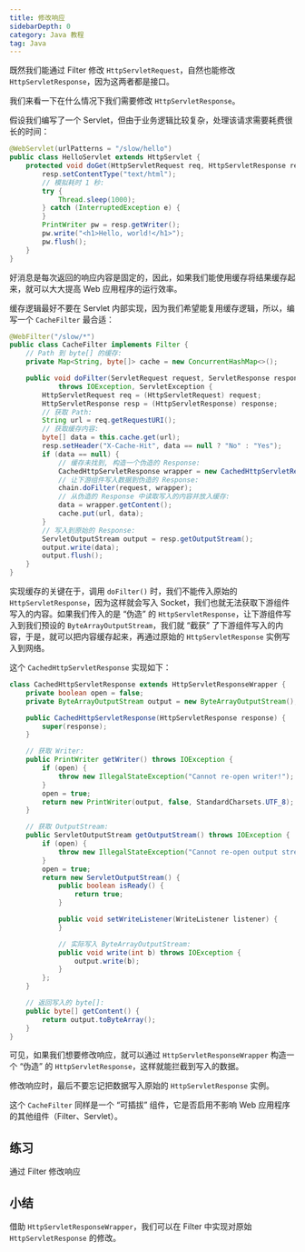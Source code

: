 ```yaml
---
title: 修改响应
sidebarDepth: 0
category: Java 教程
tag: Java
---
```



既然我们能通过 Filter 修改 `HttpServletRequest`，自然也能修改 `HttpServletResponse`，因为这两者都是接口。

我们来看一下在什么情况下我们需要修改 `HttpServletResponse`。

假设我们编写了一个 Servlet，但由于业务逻辑比较复杂，处理该请求需要耗费很长的时间：

```java
@WebServlet(urlPatterns = "/slow/hello")
public class HelloServlet extends HttpServlet {
    protected void doGet(HttpServletRequest req, HttpServletResponse resp) throws ServletException, IOException {
        resp.setContentType("text/html");
        // 模拟耗时 1 秒:
        try {
            Thread.sleep(1000);
        } catch (InterruptedException e) {
        }
        PrintWriter pw = resp.getWriter();
        pw.write("<h1>Hello, world!</h1>");
        pw.flush();
    }
}
```

好消息是每次返回的响应内容是固定的，因此，如果我们能使用缓存将结果缓存起来，就可以大大提高 Web 应用程序的运行效率。

缓存逻辑最好不要在 Servlet 内部实现，因为我们希望能复用缓存逻辑，所以，编写一个 `CacheFilter` 最合适：

```java
@WebFilter("/slow/*")
public class CacheFilter implements Filter {
    // Path 到 byte[] 的缓存:
    private Map<String, byte[]> cache = new ConcurrentHashMap<>();

    public void doFilter(ServletRequest request, ServletResponse response, FilterChain chain)
            throws IOException, ServletException {
        HttpServletRequest req = (HttpServletRequest) request;
        HttpServletResponse resp = (HttpServletResponse) response;
        // 获取 Path:
        String url = req.getRequestURI();
        // 获取缓存内容:
        byte[] data = this.cache.get(url);
        resp.setHeader("X-Cache-Hit", data == null ? "No" : "Yes");
        if (data == null) {
            // 缓存未找到, 构造一个伪造的 Response:
            CachedHttpServletResponse wrapper = new CachedHttpServletResponse(resp);
            // 让下游组件写入数据到伪造的 Response:
            chain.doFilter(request, wrapper);
            // 从伪造的 Response 中读取写入的内容并放入缓存:
            data = wrapper.getContent();
            cache.put(url, data);
        }
        // 写入到原始的 Response:
        ServletOutputStream output = resp.getOutputStream();
        output.write(data);
        output.flush();
    }
}
```

实现缓存的关键在于，调用 `doFilter()` 时，我们不能传入原始的 `HttpServletResponse`，因为这样就会写入 Socket，我们也就无法获取下游组件写入的内容。如果我们传入的是 “伪造” 的 `HttpServletResponse`，让下游组件写入到我们预设的 `ByteArrayOutputStream`，我们就 “截获” 了下游组件写入的内容，于是，就可以把内容缓存起来，再通过原始的 `HttpServletResponse` 实例写入到网络。

这个 `CachedHttpServletResponse` 实现如下：

```java
class CachedHttpServletResponse extends HttpServletResponseWrapper {
    private boolean open = false;
    private ByteArrayOutputStream output = new ByteArrayOutputStream();

    public CachedHttpServletResponse(HttpServletResponse response) {
        super(response);
    }

    // 获取 Writer:
    public PrintWriter getWriter() throws IOException {
        if (open) {
            throw new IllegalStateException("Cannot re-open writer!");
        }
        open = true;
        return new PrintWriter(output, false, StandardCharsets.UTF_8);
    }

    // 获取 OutputStream:
    public ServletOutputStream getOutputStream() throws IOException {
        if (open) {
            throw new IllegalStateException("Cannot re-open output stream!");
        }
        open = true;
        return new ServletOutputStream() {
            public boolean isReady() {
                return true;
            }

            public void setWriteListener(WriteListener listener) {
            }

            // 实际写入 ByteArrayOutputStream:
            public void write(int b) throws IOException {
                output.write(b);
            }
        };
    }

    // 返回写入的 byte[]:
    public byte[] getContent() {
        return output.toByteArray();
    }
}
```

可见，如果我们想要修改响应，就可以通过 `HttpServletResponseWrapper` 构造一个 “伪造” 的 `HttpServletResponse`，这样就能拦截到写入的数据。

修改响应时，最后不要忘记把数据写入原始的 `HttpServletResponse` 实例。

这个 `CacheFilter` 同样是一个 “可插拔” 组件，它是否启用不影响 Web 应用程序的其他组件（Filter、Servlet）。

## 练习

通过 Filter 修改响应

## 小结

借助 `HttpServletResponseWrapper`，我们可以在 Filter 中实现对原始 `HttpServletResponse` 的修改。


